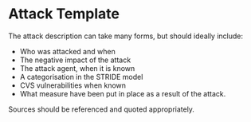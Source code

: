 # Attack Template


The attack description can take many forms, but should ideally include: 
- Who was attacked and when
- The negative impact of the attack
- The attack agent, when it is known
- A categorisation in the STRIDE model
- CVS vulnerabilities when known
- What measure have been put in place as a result of the attack. 

Sources should be referenced and quoted appropriately. 


